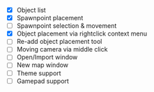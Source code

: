 - [X] Object list
- [X] Spawnpoint placement
- [ ] Spawnpoint selection & movement
- [X] Object placement via rightclick context menu
- [ ] Re-add object placement tool
- [ ] Moving camera via middle click
- [ ] Open/Import window
- [ ] New map window
- [ ] Theme support
- [ ] Gamepad support
